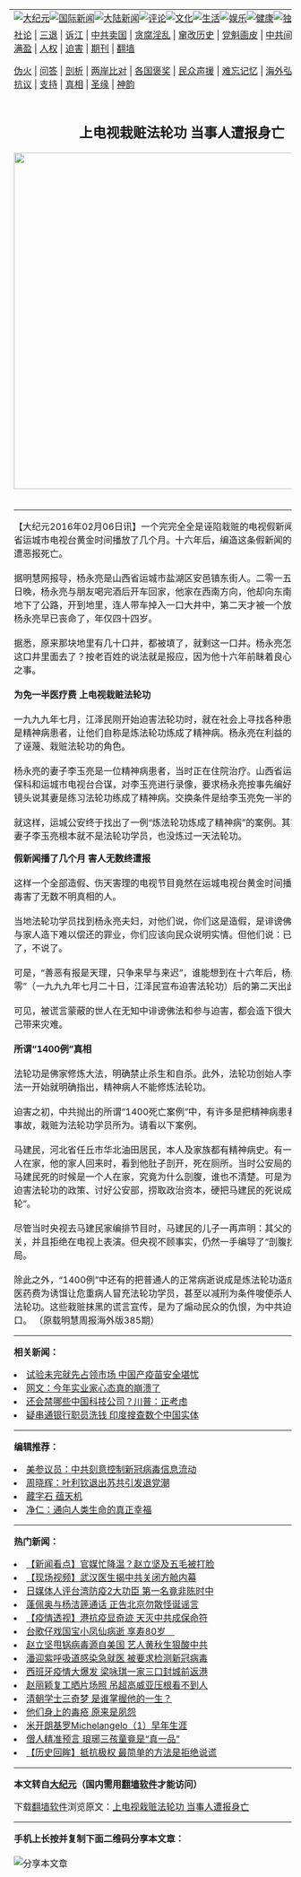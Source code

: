 <a name="1" id="1" target="_blank"></a><span id="1"></span>
<table align=center border="0"><tr><td colspan="2" VALIGN=TOP><a href="https://github.com/xmykra3800/djy/blob/master/gb/nsc413.md#1"><img src="https://raw.githubusercontent.com/xmykra3800/www/master/t/djy/1.jpg" title="大纪元"></a><a href="https://github.com/xmykra3800/djy/blob/master/gb/n24hr.md#1"><img src="https://raw.githubusercontent.com/xmykra3800/www/master/t/djy/3.jpg" title="国际新闻"></a><a href="https://github.com/xmykra3800/djy/blob/master/gb/nsc413.md#1"><img src="https://raw.githubusercontent.com/xmykra3800/www/master/t/djy/4.jpg" title="大陆新闻"></a><a href="https://github.com/xmykra3800/djy/blob/master/gb/news392.md#1"><img src="https://raw.githubusercontent.com/xmykra3800/www/master/t/djy/5.jpg" title="评论"></a><a href="https://github.com/xmykra3800/djy/blob/master/gb/news2007.md#1"><img src="https://raw.githubusercontent.com/xmykra3800/www/master/t/djy/6.jpg" title="文化"></a><a href="https://github.com/xmykra3800/djy/blob/master/gb/news2008.md#1"><img src="https://raw.githubusercontent.com/xmykra3800/www/master/t/djy/7.jpg" title="生活"></a><a href="https://github.com/xmykra3800/djy/blob/master/gb/ncyule.md#1"><img src="https://raw.githubusercontent.com/xmykra3800/www/master/t/djy/8.jpg" title="娱乐"></a><a href="https://github.com/xmykra3800/djy/blob/master/gb/nsc1002.md#1"><img src="https://raw.githubusercontent.com/xmykra3800/www/master/t/djy/9.jpg" title="健康"><a href="https://github.com/xmykra3800/djy/blob/master/gb/nf6092.md#1"><img src="https://raw.githubusercontent.com/xmykra3800/www/master/t/djy/10a.jpg" title="独家"></a><a href="https://github.com/xmykra3800/djy/blob/master/gb/nf4514.md#1"><img src="https://raw.githubusercontent.com/xmykra3800/www/master/t/djy/12a.jpg" title="头条"></a></td></tr>
<tr><td colspan="2" VALIGN=TOP><a target="_blank" href="https://github.com/xmykra3800/djy/blob/master/gb/9p.md#1">社论</a> | <a target="_blank" href="https://github.com/xmykra3800/djy/blob/master/gb/nf5657.md#1">三退</a> | <a target="_blank" href="https://github.com/xmykra3800/djy/blob/master/gb/nf6124.md#1">诉江</a> | <a target="_blank" href="https://github.com/xmykra3800/djy/blob/master/gb/nf1176117.md#1">中共卖国</a> | <a target="_blank" href="https://github.com/xmykra3800/djy/blob/master/gb/nf5773.md#1">贪腐淫乱</a> | <a target="_blank" href="https://github.com/xmykra3800/djy/blob/master/gb/nf1176115.md#1">窜改历史</a> | <a target="_blank" href="https://github.com/xmykra3800/djy/blob/master/gb/nf1176107.md#1">党魁画皮</a> | <a target="_blank" href="https://github.com/xmykra3800/djy/blob/master/gb/nf1320400.md#1">中共间谍</a> | <a target="_blank" href="https://github.com/xmykra3800/djy/blob/master/gb/nf1176114.md#1">破坏传统</a> | <a target="_blank" href="https://github.com/xmykra3800/ntdtv/blob/master/gb/prog447_1.md#1">恶贯满盈</a> | <a target="_blank" href="https://github.com/xmykra3800/djy/blob/master/gb/ncid278.md#1">人权</a> | <a target="_blank" href="https://github.com/xmykra3800/djy/blob/master/gb/nf1176111.md#1">迫害</a> | <a target="_blank" href="https://gitlab.com/szzdlab/mh-qikan/blob/master/README.md#1">期刊</a> | <a target="_blank" href="https://github.com/xmykra3800/www/blob/master/README.md?zsrh#8">翻墙</a></p><p><a target="_blank" href="https://github.com/xmykra3800/djy/blob/master/gb/nf5562.md#1">伪火</a> | <a target="_blank" href="https://github.com/xmykra3800/djy/blob/master/gb/nf4378.md#1">问答</a> | <a target="_blank" href="https://github.com/xmykra3800/djy/blob/master/gb/nf5792.md#1">剖析</a> | <a target="_blank" href="https://github.com/xmykra3800/djy/blob/master/gb/nf5735.md#1">两岸比对</a> | <a target="_blank" href="https://github.com/xmykra3800/djy/blob/master/gb/nf6119.md#1">各国褒奖</a> | <a target="_blank" href="https://github.com/xmykra3800/djy/blob/master/gb/nf6120.md#1">民众声援</a> | <a target="_blank" href="https://github.com/xmykra3800/djy/blob/master/gb/nf1188594.md#1">难忘记忆</a> | <a target="_blank" href="https://github.com/xmykra3800/djy/blob/master/gb/nf3180.md#1">海外弘传</a> | <a target="_blank" href="https://github.com/xmykra3800/djy/blob/master/gb/nf5410.md#1">万人上访</a> | <a target="_blank" href="https://github.com/xmykra3800/ntdtv/blob/master/gb/prog1530_1.md#1">和平抗议</a> | <a target="_blank" href="https://github.com/xmykra3800/djy/blob/master/gb/nf4386.md#1">支持</a> | <a target="_blank" href="https://github.com/xmykra3800/djy/blob/master/gb/nf4389.md#1">真相</a> | <a target="_blank" href="https://github.com/xmykra3800/djy/blob/master/gb/nf5790.md#1">圣缘</a> | <a target="_blank" href="https://github.com/xmykra3800/djy/blob/master/gb/nf4786.md#1">神韵</a></td></tr>
<tr><td VALIGN=TOP width="626"><h2 align=center>上电视栽赃法轮功 当事人遭报身亡</h2>
<img width="600" src="https://i.epochtimes.com/assets/uploads/2020/09/2a0e42ff33115d122cede6621004a38e-320x200.jpg" />
<h6></h6>
<hr>
	<p>【大纪元2016年02月06日讯】一个完完全全是诬陷栽赃的电视<ahref="https://github.com/xmykra3800/djy/blob/master/gb/tag/%E5%81%87%E6%96%B0%E9%97%BB.md#1">假新闻</a>，竟然在山西省运城市电视台黄金时间播放了几个月。十六年后，编造这条假新闻的当事人杨永亮遭恶报死亡。<br />　　<br />据明慧网报导，杨永亮是山西省运城市盐湖区安邑镇东街人。二零一五年七月二十一日晚，杨永亮与朋友喝完酒后开车回家，他家在西南方向，他却向东南开，鬼使神差地下了公路，开到地里，连人带车掉入一口大井中，第二天才被一个放羊的人发现，杨永亮早已丧命了，年仅四十四岁。<br />　　<br />据悉，原来那块地里有几十口井，都被填了，就剩这一口井。杨永亮怎么恰好就开到这口井里面去了？按老百姓的说法就是报应，因为他十六年前眛着良心干了一件大恶之事。<br />　　<br /><b>为免一半医疗费 上电视栽赃<ahref="https://github.com/xmykra3800/djy/blob/master/gb/tag/%E6%B3%95%E8%BD%AE%E5%8A%9F.md#1">法轮功</a></b><br />　　<br />一九九九年七月，江泽民刚开始迫害<ahref="https://github.com/xmykra3800/djy/blob/master/gb/tag/%E6%B3%95%E8%BD%AE%E5%8A%9F.md#1">法轮功</a>时，就在社会上寻找各种患病的人，尤其是精神病患者，让他们自称是炼法轮功炼成了精神病。杨永亮在利益的引诱下，扮演了诬蔑、栽赃法轮功的角色。<br />　　<br />杨永亮的妻子李玉亮是一位精神病患者，当时正在住院治疗。山西省运城市公安局政保科和运城市电视台合谋，对李玉亮进行录像，要求杨永亮按事先编好的台词，对着镜头说其妻是练习法轮功练成了精神病。交换条件是给李玉亮免一半的治疗费。<br />　　<br />就这样，运城公安终于找出了一例“炼法轮功炼成了精神病”的案例。其实，杨永亮的妻子李玉亮根本就不是法轮功学员，也没炼过一天法轮功。</p>
<p><b><ahref="https://github.com/xmykra3800/djy/blob/master/gb/tag/%E5%81%87%E6%96%B0%E9%97%BB.md#1">假新闻</a>播了几个月 害人无数终遭报</b><br />　　<br />这样一个全部造假、伤天害理的电视节目竟然在运城电视台黄金时间播放了几个月，毒害了无数不明真相的人。<br />　　<br />当地法轮功学员找到杨永亮夫妇，对他们说，你们这是造假，是诽谤佛法，会给自己与家人造下难以偿还的罪业，你们应该向民众说明实情。但他们说：已经过去的事了，不说了。<br />　　<br />可是，“善恶有报是天理，只争来早与来迟”，谁能想到在十六年后，杨永亮在“七二零”（一九九九年七月二十日，江泽民宣布迫害法轮功）后的第二天出此车祸身亡。<br />　　<br />可见，被谎言蒙蔽的世人在无知中诽谤佛法和参与迫害，都会造下很大的恶业，给自己带来灾难。<br />　　<br /><b>所谓“<ahref="https://github.com/xmykra3800/djy/blob/master/gb/tag/1400%E4%BE%8B.md#1">1400例</a>”真相</b><br />　　<br />法轮功是佛家修炼大法，明确禁止杀生和自杀。此外，法轮功创始人李洪志先生从传法一开始就明确指出，精神病人不能修炼法轮功。<br />　　<br />迫害之初，中共抛出的所谓“1400死亡案例”中，有许多是把精神病患者病发时的意外事故，栽赃为法轮功学员所为。请看以下案例。<br />　　<br />马建民，河北省任丘市华北油田居民，本人及家族都有精神病史。有一天，马建民一人在家，他的家人回来时，看到他肚子剖开，死在厕所。当时公安局的人明明知道：马建民死的时候是一个人在家，究竟为什么剖腹，谁也不清楚。可是为了迎合江泽民迫害法轮功的政策、讨好公安部，捞取政治资本，硬把马建民的死说成是 “剖腹找法轮”。<br />　　<br />尽管当时央视去马建民家编排节目时，马建民的儿子一再声明：其父的死与法轮功无关，并且拒绝在电视上表演。但央视不顾事实，仍然一手编导了“剖腹找法轮”的骗局。<br />　　<br />除此之外，“<ahref="https://github.com/xmykra3800/djy/blob/master/gb/tag/1400%E4%BE%8B.md#1">1400例</a>”中还有的把普通人的正常病逝说成是炼法轮功造成的，或以报销医药费为诱饵让危重病人冒充法轮功学员，甚至以减刑为条件唆使杀人者谎称自己炼法轮功。这些栽赃抹黑的谎言宣传，是为了煽动民众的仇恨，为中共迫害法轮功找借口。 （原载明慧周报海外版385期）</p>
<p>
	
<hr>


<strong>相关新闻：</strong>
<li><a href="https://github.com/xmykra3800/djy/blob/master/gb/20/8/28/n12365179.md#1">试验未完就先占领市场 中国产疫苗安全堪忧</a></li>
<li><a href="https://github.com/xmykra3800/djy/blob/master/gb/20/8/25/n12355767.md#1">网文：今年实业家心态真的崩溃了</a></li>
<li><a href="https://github.com/xmykra3800/djy/blob/master/gb/20/8/15/n12334133.md#1">还会禁哪些中国科技公司？川普：正考虑</a></li>
<li><a href="https://github.com/xmykra3800/djy/blob/master/gb/20/8/11/n12323592.md#1">疑串通银行职员洗钱 印度搜查数个中国实体</a></li>
<hr>


<strong>编辑推荐：</strong>
<li><a href="https://github.com/onzhi266/djy/blob/master/gb/20/2/22/n11887949.md#1">美参议员：中共刻意控制新冠病毒信息流动</a></li>
<li><a href="https://github.com/tsiac2612/djy/blob/master/gb/18/2/26/n10174332.md#1" target="_blank">周晓辉：叶利钦退出苏共引发退党潮</a></li><li><a href="https://github.com/xmykra3800/djy/blob/master/gb/14/6/9/n4173977.md?dfh#1" target="_blank">藏字石 蕴天机</a></li><li><a href="https://github.com/tsiac2612/djy/blob/master/gb/13/9/27/n3973738.md#1" target="_blank">净仁：通向人类生命的真正幸福</a></li>
<hr>

<strong>热门新闻：</strong>
<li><a href="https://github.com/xmykra3800/djy/blob/master/gb/20/3/16/n11945071.md#1">【新闻看点】官媒忙降温？赵立坚及五毛被打脸</a></li>
<li><a href="https://github.com/xmykra3800/djy/blob/master/gb/20/3/16/n11943071.md#1">【现场视频】武汉医生揭中共关闭方舱内幕</a></li>
<li><a href="https://github.com/xmykra3800/djy/blob/master/gb/20/3/16/n11943195.md#1">日媒体人评台湾防疫2大功臣 第一名竟非陈时中</a></li>
<li><a href="https://github.com/xmykra3800/djy/blob/master/gb/20/3/16/n11945291.md#1">蓬佩奥与杨洁篪通话 正告北京勿散怪诞谣言</a></li>
<li><a href="https://github.com/xmykra3800/djy/blob/master/gb/20/3/15/n11942593.md#1">【疫情透视】港抗疫显奇迹 天灭中共成保命符</a></li>
<li><a href="https://github.com/xmykra3800/djy/blob/master/gb/20/3/17/n11946544.md#1">台歌仔戏国宝小凤仙病逝 享寿80岁　</a></li>
<li><a href="https://github.com/xmykra3800/djy/blob/master/gb/20/3/15/n11942589.md#1">赵立坚甩锅病毒源自美国 艺人黄秋生狠酸中共</a></li>
<li><a href="https://github.com/xmykra3800/djy/blob/master/gb/20/3/15/n11942781.md#1">潘迎紫呼吸道感染急就医 被要求检测新冠病毒</a></li>
<li><a href="https://github.com/xmykra3800/djy/blob/master/gb/20/3/15/n11942415.md#1">西班牙疫情大爆发 梁咏琪一家三口封城前返港</a></li>
<li><a href="https://github.com/xmykra3800/djy/blob/master/gb/20/3/16/n11945468.md#1">赵丽颖复工晒片场照 吊超高威亚压根看不到人</a></li>
<li><a href="https://github.com/xmykra3800/djy/blob/master/gb/20/3/11/n11933369.md#1">清朝学士三奇梦 是谁掌握他的一生？</a></li>
<li><a href="https://github.com/xmykra3800/djy/blob/master/gb/20/1/2/n11764074.md#1">他们身上的毒疮 原来是夙怨</a></li>
<li><a href="https://github.com/xmykra3800/djy/blob/master/gb/13/1/31/n3790016.md#1">米开朗基罗Michelangelo（1）早年生涯</a></li>
<li><a href="https://github.com/xmykra3800/djy/blob/master/gb/20/3/11/n11933376.md#1">僧人精准预言 琅琊三孩童竟是“真一品”</a></li>
<li><a href="https://github.com/xmykra3800/djy/blob/master/gb/20/3/7/n11923201.md#1">【历史回眸】抵抗极权 最简单的方法是拒绝说谎</a></li>
<hr>

<strong>本文转自<a href="https://www.epochtimes.com">大纪元</a>（国内需用<a href="https://github.com/xmykra3800/www/blob/master/README.md#8">翻墙软件</a>才能访问）</strong><p>下载<a href="https://github.com/xmykra3800/www/blob/master/README.md#8">翻墙软件</a>浏览原文：<a href="https://www.epochtimes.com/gb/16/2/6/n4634354.htm">上电视栽赃法轮功 当事人遭报身亡</a></p><hr>

<strong>手机上长按并复制下面二维码分享本文章：</strong><br><br><img src="http://www.szzd.org/v.php?action=qrcode&url=https://github.com/xmykra3800/djy/blob/master/gb/16/2/6/n4634354.md%231" title="分享本文章"></td><td VALIGN=TOP><a href="https://github.com/xmykra3800/djy/blob/master/gb/16/1/21/n4622075.md?dfh#1" target="_blank"><img src="https://raw.githubusercontent.com/xmykra3800/djy/master/gb/300/wei-f1.jpg" title="中共的伪火骗局"  alt="中共的伪火骗局"></a><br><a href="https://github.com/xmykra3800/www/blob/master/README.md?dfh#9" target="_blank"><img src="https://raw.githubusercontent.com/xmykra3800/djy/master/gb/300/yong-h.jpg" title="永恒的见证"  alt="永恒的见证"></a><br><a href="https://github.com/xmykra3800/djy/blob/master/gb/13/9/29/n3974789.md?dfh#1" target="_blank"><img src="https://raw.githubusercontent.com/xmykra3800/djy/master/gb/300/shang-lnz.jpg" title="善良女子被中共投男牢"  alt="善良女子被中共投男牢"></a><br><a href="https://github.com/xmykra3800/djy/blob/master/gb/16/3/16/n4663449.md?dfh#1" target="_blank"><img src="https://raw.githubusercontent.com/xmykra3800/djy/master/gb/300/huo-z3.jpg" title="警卫目击活摘器官"  alt="警卫目击活摘器官"></a><br><a href="https://github.com/xmykra3800/djy/blob/master/gb/16/8/7/n8177641.md?dfh#1" target="_blank"><img src="https://raw.githubusercontent.com/xmykra3800/djy/master/gb/300/huo-z4.jpg" title="证人描述活摘恐怖"  alt="证人描述活摘恐怖"></a><br><a href="https://github.com/xmykra3800/djy/blob/master/gb/10/4/19/n2881569.md?dfh#1" target="_blank"><img src="https://raw.githubusercontent.com/xmykra3800/djy/master/gb/300/huo-z1.jpg" title="揭开活摘器官黑幕"  alt="揭开活摘器官黑幕"></a><br><a href="https://github.com/xmykra3800/djy/blob/master/gb/10/11/7/n3077476.md?dfh#1" target="_blank"><img src="https://raw.githubusercontent.com/xmykra3800/djy/master/gb/300/ma-ks.jpg" title="马克思的成魔之路"  alt="马克思的成魔之路"></a><br><a href="https://github.com/xmykra3800/djy/blob/master/gb/14/6/9/n4173977.md?dfh#1" target="_blank"><img src="https://raw.githubusercontent.com/xmykra3800/djy/master/gb/300/chang-zs.jpg" title="藏字石 蕴天机"  alt="藏字石 蕴天机"></a><br><a href="https://github.com/xmykra3800/djy/blob/master/gb/18/5/10/n10381511.md?dfh#1" target="_blank"><img src="https://raw.githubusercontent.com/xmykra3800/djy/master/gb/300/st1.jpg" title="关注3亿人三退"  alt="关注3亿人三退"></a><br><a href="https://github.com/xmykra3800/djy/blob/master/gb/18/3/21/n10237682.md?dfh#1" target="_blank"><img src="https://raw.githubusercontent.com/xmykra3800/djy/master/gb/300/jie-t.jpg" title="解体中共复兴中华"  alt="解体中共复兴中华"></a><br><a href="https://github.com/xmykra3800/djy/blob/master/gb/9/2/9/n2422991.md?dfh#1" target="_blank"><img src="https://raw.githubusercontent.com/xmykra3800/djy/master/gb/300/gao-zs.jpg" title="中共迫害良心律师"  alt="中共迫害良心律师"></a><br><a href="https://github.com/xmykra3800/djy/blob/master/gb/18/12/9/n10900044.md?dfh#1" target="_blank"><img src="https://raw.githubusercontent.com/xmykra3800/djy/master/gb/300/sj1.jpg" title="303万人举报江泽民"  alt="303万人举报江泽民"></a><br><a href="https://github.com/xmykra3800/djy/blob/master/gb/18/8/28/n10672014.md?dfh#1" target="_blank"><img src="https://raw.githubusercontent.com/xmykra3800/djy/master/gb/300/sj2.jpg" title="这些官员为何起诉江泽民"  alt="这些官员为何起诉江泽民"></a><br><a href="https://github.com/xmykra3800/djy/blob/master/gb/8/12/18/n2367165.md?dfh#1" target="_blank"><img src="https://raw.githubusercontent.com/xmykra3800/djy/master/gb/300/liangan.jpg" title="海峡两岸的强烈对比"  alt="海峡两岸的强烈对比"></a><br><a href="https://github.com/xmykra3800/djy/blob/master/gb/15/12/10/n4593139.md?dfh#1" target="_blank"><img src="https://raw.githubusercontent.com/xmykra3800/djy/master/gb/300/jia-ndzl.jpg" title="加拿大总理的贺信"  alt="加拿大总理的贺信"></a><br><a href="https://github.com/xmykra3800/djy/blob/master/gb/11/6/17/n3289382.md?dfh#1" target="_blank"><img src="https://raw.githubusercontent.com/xmykra3800/djy/master/gb/300/xiao-wd.jpg" title="探寻真相兼听则明"  alt="探寻真相兼听则明"></a><br><a href="https://github.com/xmykra3800/djy/blob/master/gb/18/10/27/n10812623.md?dfh#1" target="_blank"><img src="https://raw.githubusercontent.com/xmykra3800/djy/master/gb/300/yindu.jpg" title="印度媒体报道东方"  alt="印度媒体报道东方"></a><br><a href="https://github.com/xmykra3800/djy/blob/master/gb/18/6/9/n10469652.md?dfh#1" target="_blank"><img src="https://raw.githubusercontent.com/xmykra3800/djy/master/gb/300/xie-j.jpg" title="不一样的海外校园"  alt="不一样的海外校园"></a><br><a href="https://github.com/xmykra3800/djy/blob/master/gb/7/4/5/n1669415.md?dfh#1" target="_blank"><img src="https://raw.githubusercontent.com/xmykra3800/djy/master/gb/300/li-up.jpg" title="从大师到徒弟的传奇"  alt="从大师到徒弟的传奇"></a><br><a href="https://github.com/xmykra3800/djy/blob/master/gb/17/5/26/n9191512.md?dfh#1" target="_blank"><img src="https://raw.githubusercontent.com/xmykra3800/djy/master/gb/300/zfl2.jpg" title="亿万人与东方一本奇书"  alt="亿万人与东方一本奇书"></a><br><a href="https://github.com/xmykra3800/djy/blob/master/gb/13/11/27/n4020290.md?dfh#1" target="_blank"><img src="https://raw.githubusercontent.com/xmykra3800/djy/master/gb/300/zhen-h.jpg" title="大陆见不到的震撼场面"  alt="大陆见不到的震撼场面"></a><br><a href="https://github.com/xmykra3800/djy/blob/master/gb/15/7/17/n4482910.md?dfh#1" target="_blank"><img src="https://raw.githubusercontent.com/xmykra3800/djy/master/gb/300/dalu-sk.jpg" title="人心向善 大陆当初盛况"  alt="人心向善 大陆当初盛况"></a><br><a href="https://github.com/xmykra3800/djy/blob/master/gb/19/1/5/n10955468.md?dfh#1" target="_blank"><img src="https://raw.githubusercontent.com/xmykra3800/djy/master/gb/300/zfl1.jpg" title="追寻真理 这书讲什么"  alt="追寻真理 这书讲什么"></a><br><a href="https://github.com/xmykra3800/www/blob/master/README.md?dfh#1" target="_blank"><img src="https://raw.githubusercontent.com/xmykra3800/djy/master/gb/300/fq1.jpg" title="下载免费翻墙软件"  alt="下载免费翻墙软件"></a><br></td></tr></table>
